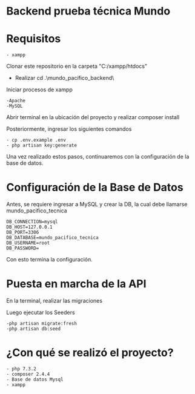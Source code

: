 # Backend prueba técnica Mundo

# Requisitos
```
- xampp
```

Clonar este repositorio en la carpeta "C:/xampp/htdocs"
- Realizar cd .\mundo_pacifico_backend\

Iniciar procesos de xampp
```
-Apache
-MySQL
```
Abrir terminal en la ubicación del proyecto y realizar composer install

Posteriormente, ingresar los siguientes comandos
```
- cp .env.example .env
- php artisan key:generate
```
Una vez realizado estos pasos, continuaremos con la configuración de la base de datos.

# Configuración de la Base de Datos
Antes, se requiere ingresar a MySQL y crear la DB, la cual debe llamarse mundo_pacifico_tecnica
```
DB_CONNECTION=mysql
DB_HOST=127.0.0.1
DB_PORT=3306
DB_DATABASE=mundo_pacifico_tecnica
DB_USERNAME=root
DB_PASSWORD=
```
Con esto termina la configuración.

# Puesta en marcha de la API

En la terminal, realizar las migraciones

Luego ejecutar los Seeders
```
-php artisan migrate:fresh
-php artisan db:seed
```

# ¿Con qué se realizó el proyecto?
```
- php 7.3.2
- composer 2.4.4
- Base de datos Mysql
- xampp
```

